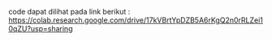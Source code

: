 code dapat dilihat pada link berikut :
https://colab.research.google.com/drive/17kVBrtYpDZB5A6rKgQ2n0rRLZei10qZU?usp=sharing
